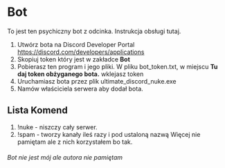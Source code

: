 # Bot
To jest ten psychiczny bot z odcinka. Instrukcja obsługi tutaj.

1. Utwórz bota na Discord Developer Portal https://discord.com/developers/applications
2. Skopiuj token który jest w zakładce **Bot**
3. Pobierasz ten program i jego pliki. W pliku bot_token.txt, w miejscu **Tu daj token obżyganego bota.** wklejasz token
4. Uruchamiasz bota przez plik ultimate_discord_nuke.exe
5. Namów właściciela serwera aby dodał bota.

## Lista Komend
1. !nuke - niszczy cały serwer.
2. !spam - tworzy kanały ileś razy i pod ustaloną nazwą
Więcej nie pamiętam ale z nich korzystałem bo tak.

###### Bot nie jest mój ale autora nie pamiętam
